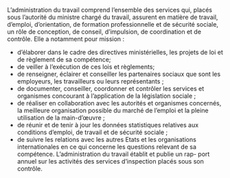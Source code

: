L’administration du travail comprend l’ensemble des services qui, placés sous l’autorité du ministre chargé du travail, assurent en matière de travail, d’emploi, d’orientation, de formation professionnelle et de sécurité sociale, un rôle de conception, de conseil, d’impulsion, de coordination et de contrôle.
Elle a notamment pour mission :
- d’élaborer dans le cadre des directives ministérielles, les projets de loi et de règlement de sa compétence;
- de veiller à l’exécution de ces lois et règlements;
- de renseigner, éclairer et conseiller les partenaires sociaux que sont les employeurs, les travailleurs ou leurs représentants ;
- de documenter, conseiller, coordonner et contrôler les services et organismes concourant à l’application de la législation sociale ;
- de réaliser en collaboration avec les autorités et organismes concernés, la meilleure organisation possible du marché de l’emploi et la pleine utilisation de la main-d’œuvre ;
- de réunir et de tenir à jour les données statistiques relatives aux conditions d’emploi, de travail et de sécurité sociale ;
- de suivre les relations avec les autres Etats et les organisations internationales en ce qui concerne les questions relevant de sa compétence.
L’administration du travail établit et publie un rap- port annuel sur les activités des services d’inspection placés sous son contrôle.